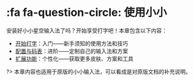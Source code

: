 # :fa fa-question-circle: 使用小小

安装好小小星空输入法了吗？开始享受打字吧！本章包含以下内容：

* [开始打字](usage-typing.md)：入门——新手须知的使用方法和技巧
* [配置与码表](usage-custom.md)：进阶——定制自己的输入法和方案
* [扩展功能](usage-extend.md)：个性化——获取更多皮肤、方案和工具

?> 本章内容也适用于原版的小小输入法，可以看成是对原版文档的补充说明。